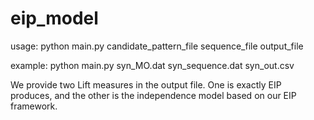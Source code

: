 # eip_model

usage: python main.py candidate_pattern_file sequence_file output_file

example: python main.py syn_MO.dat syn_sequence.dat syn_out.csv

We provide two Lift measures in the output file. One is exactly EIP produces, and the other is the independence model based on our EIP framework.
